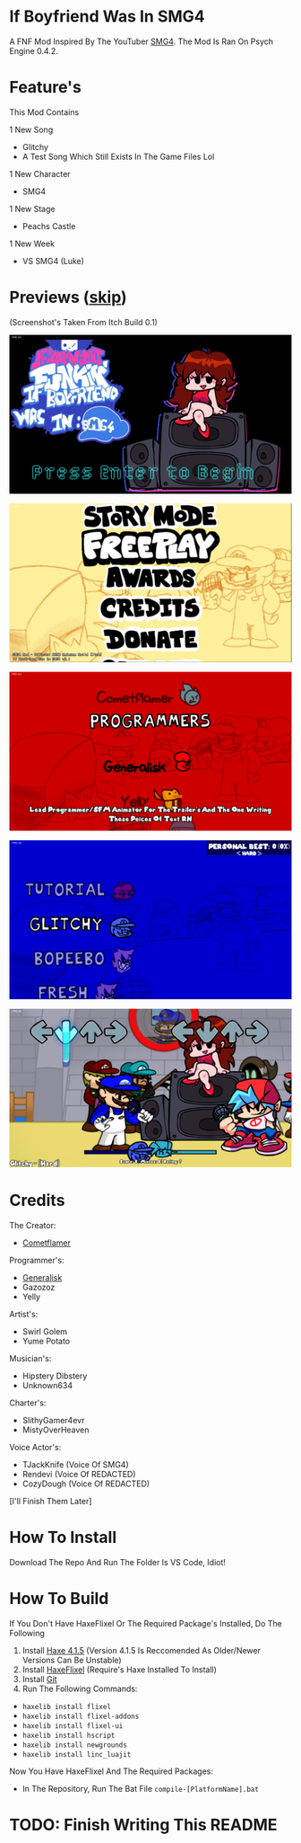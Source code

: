 # If Boyfriend Was In SMG4
A FNF Mod Inspired By The YouTuber [SMG4](https://www.youtube.com/c/SMG4). The Mod Is Ran On Psych Engine 0.4.2.
# Feature's
This Mod Contains

1 New Song
- Glitchy
- A Test Song Which Still Exists In The Game Files Lol

1 New Character
- SMG4

1 New Stage
- Peachs Castle

1 New Week
- VS SMG4 (Luke)
# Previews ([skip](#credits))
(Screenshot's Taken From Itch Build 0.1)

![Title Screen](art/readme/screenshot-preview-title.png)

![Menu](art/readme/screenshot-preview-menu.png)

![Credits](art/readme/screenshot-preview-credits.png)

![Freeplay](art/readme/screenshot-preview-freeplay.png)

![Glitchy](art/readme/screenshot-preview-glitchy.png)
# Credits
The Creator:
- [Cometflamer](https://twitter.com/cometflamer)

Programmer's:
- [Generalisk](https://www.youtube.com/channel/UCS7UTEe7YAozWVJS5gCaohQ)
- Gazozoz
- Yelly

Artist's:
- Swirl Golem
- Yume Potato

Musician's:
- Hipstery Dibstery
- Unknown634

Charter's:
- SlithyGamer4evr
- MistyOverHeaven

Voice Actor's:
- TJackKnife (Voice Of SMG4)
- Rendevi (Voice Of REDACTED)
- CozyDough (Voice Of REDACTED)

[I'll Finish Them Later]
# How To Install
Download The Repo And Run The Folder Is VS Code, Idiot!
# How To Build
If You Don't Have HaxeFlixel Or The Required Package's Installed, Do The Following
1) Install [Haxe 4.1.5](https://haxe.org/download/version/4.1.5/) (Version 4.1.5 Is Reccomended As Older/Newer Versions Can Be Unstable)
2) Install [HaxeFlixel](https://haxeflixel.com/documentation/install-haxeflixel/) (Require's Haxe Installed To Install)
3) Install [Git](https://git-scm.com/downloads)
4) Run The Following Commands:
- `haxelib install flixel`
- `haxelib install flixel-addons`
- `haxelib install flixel-ui`
- `haxelib install hscript`
- `haxelib install newgrounds`
- `haxelib install linc_luajit`

Now You Have HaxeFlixel And The Required Packages:
- In The Repository, Run The Bat File `compile-[PlatformName].bat`
# TODO: Finish Writing This README
